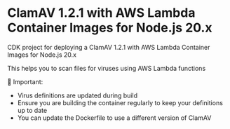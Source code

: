 # ClamAV 1.2.1 with AWS Lambda Container Images for Node.js 20.x

CDK project for deploying a ClamAV 1.2.1 with AWS Lambda Container Images for Node.js 20.x

This helps you to scan files for viruses using AWS Lambda functions

🚨 Important:

- Virus definitions are updated during build
- Ensure you are building the container regularly to keep your definitions up to date
- You can update the Dockerfile to use a different version of ClamAV
